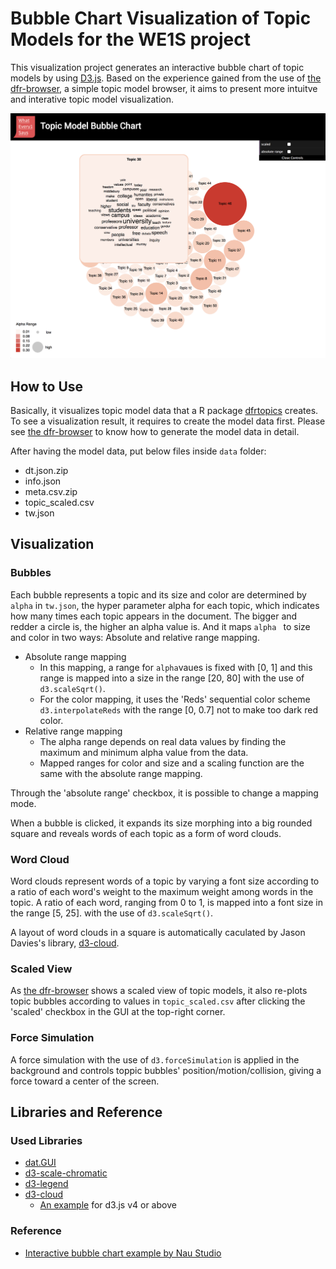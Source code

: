 # Bubble Chart Visualization of Topic Models for the WE1S project

This visualization project generates an interactive bubble chart of topic models by using [D3.js](https://d3js.org/). Based on the experience gained from the use of  [the dfr-browser](https://agoldst.github.io/dfr-browser/), a simple topic model browser, it aims to present more intuitve and interative topic model visualization.

![alt text](img/screenshot.png "Logo Title Text 1")



## How to Use

Basically, it visualizes topic model data that a R package [dfrtopics](https://github.com/agoldst/dfrtopics) creates. To see a visualization result, it requires to create the model data first. Please see [the dfr-browser](https://agoldst.github.io/dfr-browser/) to know how to generate the model data in detail. 

After having the model data, put below files inside `data` folder:

- dt.json.zip
- info.json
- meta.csv.zip
- topic_scaled.csv
- tw.json



## Visualization

### Bubbles

Each bubble represents a topic and its size and color are determined by `alpha` in `tw.json`, the hyper parameter alpha for each topic, which indicates how many times each topic appears in the document. The bigger and redder a circle is, the higher an alpha value is. And it maps `alpha ` to size and color in two ways: Absolute and relative range mapping.

- Absolute range mapping
  - In this mapping,  a range for  `alpha`vaues is fixed with [0, 1] and this range is mapped into a size in the range [20, 80] with the use of `d3.scaleSqrt()`.
  - For the color mapping,  it uses the 'Reds' sequential color scheme `d3.interpolateReds` with the range [0, 0.7] not to make too dark red color.
- Relative range mapping
  - The alpha range depends on real data values by finding the maximum and minimum alpha value from the data.
  - Mapped ranges for color and size and a scaling function are the same with the absolute range mapping.

Through the 'absolute range' checkbox, it is possible to change a mapping mode.

When a bubble is clicked, it expands its size morphing into a big rounded square and reveals words of each topic as a form of word clouds.



### Word Cloud

Word clouds represent words of a topic by varying a font size according to a ratio of each word's weight to the maximum weight among words in the topic. A ratio of each word, ranging from 0 to 1, is mapped into a font size in the range [5, 25]. with the use of `d3.scaleSqrt()`.

A layout of word clouds in a square is automatically caculated by Jason Davies's library, [d3-cloud](https://github.com/jasondavies/d3-cloud).



### Scaled View

As [the dfr-browser](https://agoldst.github.io/dfr-browser/) shows a scaled view of topic models, it also re-plots topic bubbles according to values in `topic_scaled.csv` after clicking the 'scaled' checkbox in the GUI at the top-right corner.



### Force Simulation

A force simulation with the use of `d3.forceSimulation` is applied in the background and controls toppic bubbles' position/motion/collision, giving a force toward a center of the screen.



## Libraries and Reference

### Used Libraries

- [dat.GUI](https://github.com/dataarts/dat.gui)
- [d3-scale-chromatic](https://github.com/d3/d3-scale-chromatic) 
- [d3-legend](http://d3-legend.susielu.com/)
- [d3-cloud](https://github.com/jasondavies/d3-cloud)
  - [An example](https://bl.ocks.org/abrahamdu/e1481e86dd4e9d553cc2d7d359b91e68) for d3.js v4 or above

### Reference

- [Interactive bubble chart example by Nau Studio]( https://naustud.io/tech-stack/) 
